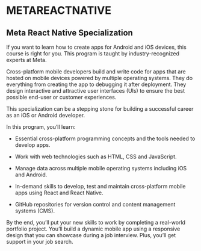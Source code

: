 # METAREACTNATIVE

## Meta React Native Specialization


If you want to learn how to create apps for Android and iOS devices, this course is right for you. This program is taught by industry-recognized experts at Meta.  

Cross-platform mobile developers build and write code for apps that are hosted on mobile devices powered by multiple operating systems. They do everything from creating the app to debugging it after deployment. They design interactive and attractive user interfaces (UIs) to ensure the best possible end-user or customer experiences. 

This specialization can be a stepping stone for building a successful career as an iOS or Android developer.

In this program, you’ll learn: 

- Essential cross-platform programming concepts and the tools needed to develop apps.

- Work with web technologies such as HTML, CSS and JavaScript.

- Manage data across multiple mobile operating systems including iOS and Android.

- In-demand skills to develop, test and maintain cross-platform mobile apps using React and React Native.

- GitHub repositories for version control and content management systems (CMS).

By the end, you’ll put your new skills to work by completing a real-world portfolio project. You’ll build a dynamic mobile app using a responsive design that you can showcase during a job interview. Plus, you’ll get support in your job search.
